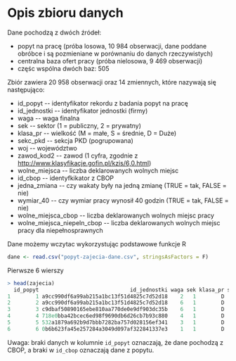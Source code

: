 # Opis zbioru danych

Dane pochodzą z dwóch źródeł:

- popyt na pracę  (próba losowa, 10 984 obserwacji, dane poddane obróbce i są pozmieniane w porównaniu do danych rzeczywistych)
- centralna baza ofert pracy  (próba nielosowa, 9 469 obserwacji)
- częśc wspólna dwóch baz: 505

Zbiór zawiera 20 958 obserwacji oraz 14 zmiennych, które nazywają się następująco:

+ id_popyt -- identyfikator rekordu z badania popyt na pracę
+ id_jednostki -- identyfikator jednostki (firmy)
+ waga -- waga finalna
+ sek -- sektor (1 = publiczny, 2 = prywatny)
+ klasa_pr -- wielkość (M = małe, S = średnie, D = Duże)
+ sekc_pkd -- sekcja PKD (pogrupowana)
+ woj -- województwo
+ zawod_kod2 -- zawod (1 cyfra, zgodnie z http://www.klasyfikacje.gofin.pl/kzis/6,0.html)
+ wolne_miejsca -- liczba deklarowanych wolnych miejsc
+ id_cbop -- identyfkikator z CBOP
+ jedna_zmiana -- czy wakaty były na jedną zmianę (TRUE = tak, FALSE  = nie)
+ wymiar_40 -- czy wymiar pracy wynosił 40 godzin (TRUE = tak, FALSE  = nie)
+ wolne_miejsca_cbop -- liczba deklarowanych wolnych miejsc pracy
+ wolne_miejsca_niepeln_cbop -- liczba deklarowanych wolnych miejsc pracy dla niepełnosprawnych

Dane możemy wczytac wykorzystując podstawowe funkcje R

```r
dane <- read.csv("popyt-zajecia-dane.csv", stringsAsFactors = F)

```

Pierwsze 6 wierszy 

```r
> head(zajecia)
  id_popyt                             id_jednostki waga sek klasa_pr sekc_pkd woj zawod_kod2 wolne_miejsca id_cbop jedna_zmiana wymiar_40 wolne_miejsca_cbop wolne_miejsca_niepeln_cbop
1        1 a9cc990df6a99ab215a1bc13f51d4825c7d52d18    2   1        D        O  14          1             2      NA           NA        NA                 NA                         NA
2        2 a9cc990df6a99ab215a1bc13f51d4825c7d52d18    6   1        D        O  14          2             7      NA           NA        NA                 NA                         NA
3        3 c9dbaf50890165ebe810aa770de0e9df903dc35b    6   1        D        O  24          2             6      NA           NA        NA                 NA                         NA
4        4 718e0bba42bcec6ed98f9690db6d26cb7b93c880    4   1        D      R.S  14          2             7      NA           NA        NA                 NA                         NA
5        5 532a1879a692b9d7bbb7282ba757d028156ef341    3   1        D      R.S  14          2             6      NA           NA        NA                 NA                         NA
6        6 0b6b623fa45e257284a3049d097af322841337e3    1   1        D      R.S  22          2             1      NA           NA        NA                 NA                         NA
```

Uwaga: braki danych w kolumnie `id_popyt` oznaczają, że dane pochodzą z CBOP, a braki w `id_cbop` oznaczają dane z popytu.